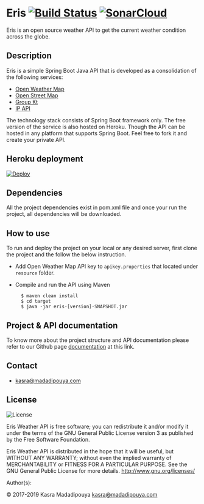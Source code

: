# Eris [![Build Status](https://travis-ci.org/kasramp/Eris.svg?branch=develop)](https://travis-ci.org/kasramp/Eris) [![SonarCloud](https://sonarcloud.io/api/project_badges/measure?project=com.madadipouya.eris%3Aeris&metric=alert_status)](https://sonarcloud.io/dashboard?id=com.madadipouya.eris%3Aeris)

Eris is an open source weather API to get the current weather condition across the globe.

## Description
Eris is a simple Spring Boot Java API that is developed as a consolidation of the following services:
- [Open Weather Map](https://openweathermap.org/)
- [Open Street Map](http://openstreetmap.org/)
- [Group Kt](http://www.groupkt.com/post/f2129b88/services.htm)
- [IP API](http://ip-api.com/)

The technology stack consists of Spring Boot framework only. The free version of the service is also hosted on Heroku. Though the API can be hosted in any platform that supports Spring Boot. Feel free to fork it and create your private API.

## Heroku deployment

[![Deploy](https://www.herokucdn.com/deploy/button.svg)](https://heroku.com/deploy?template=https://github.com/kasramp/Eris)

## Dependencies
All the project dependencies exist in pom.xml file and once your run the project, all dependencies will be downloaded.

## How to use

To run and deploy the project on your local or any desired server, first clone the project and the follow the below instruction.
- Add Open Weather Map API key to `apikey.properties` that located under `resource` folder.
- Compile and run the API using Maven

        $ maven clean install
        $ cd target
        $ java -jar eris-[version]-SNAPSHOT.jar

## Project & API documentation
To know more about the project structure and API documentation please refer to our Github page [documentation](https://eris.madadipouya.com/#apicall) at this link.

## Contact
* kasra@madadipouya.com

## License
<p>
<img src="https://www.gnu.org/graphics/gplv3-127x51.png" alt="License"/>
</p>
Eris Weather API is free software; you can redistribute it and/or modify
it under the terms of the GNU General Public License version 3
as published by the Free Software Foundation.

Eris Weather API is distributed in the hope that it will be useful,
but WITHOUT ANY WARRANTY; without even the implied warranty of
MERCHANTABILITY or FITNESS FOR A PARTICULAR PURPOSE.  See the
GNU General Public License for more details.  <http://www.gnu.org/licenses/>

Author(s):

© 2017-2019 Kasra Madadipouya <kasra@madadipouya.com> 

